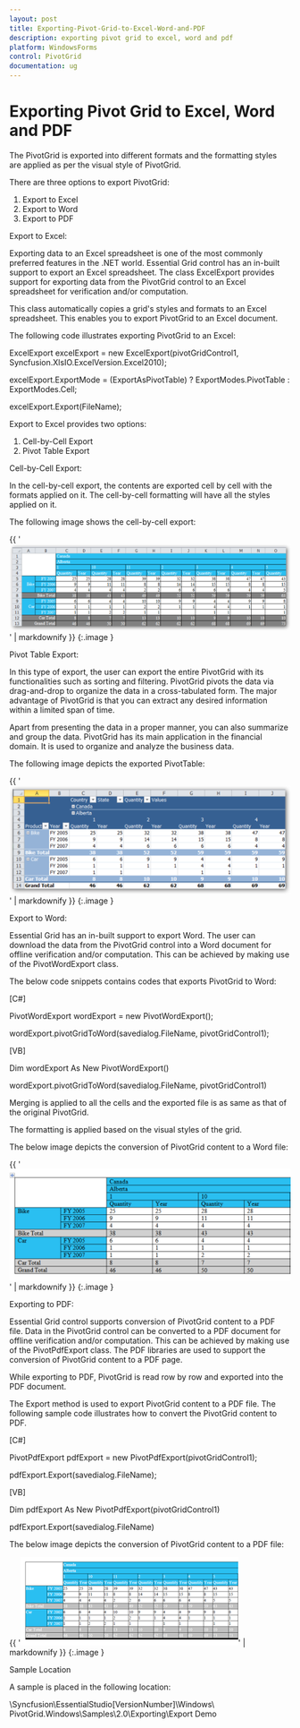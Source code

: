 ```yaml
---
layout: post
title: Exporting-Pivot-Grid-to-Excel-Word-and-PDF
description: exporting pivot grid to excel, word and pdf
platform: WindowsForms
control: PivotGrid
documentation: ug
---
```


# Exporting Pivot Grid to Excel, Word and PDF

The PivotGrid is exported into different formats and the formatting styles are applied as per the visual style of PivotGrid.

There are three options to export PivotGrid:

1. Export to Excel
2. Export to Word
3. Export to PDF



Export to Excel:

Exporting data to an Excel spreadsheet is one of the most commonly preferred features in the .NET world. Essential Grid control has an in-built support to export an Excel spreadsheet. The class ExcelExport provides support for exporting data from the PivotGrid control to an Excel spreadsheet for verification and/or computation. 

This class automatically copies a grid's styles and formats to an Excel spreadsheet. This enables you to export PivotGrid to an Excel document. 

The following code illustrates exporting PivotGrid to an Excel:

ExcelExport excelExport = new ExcelExport(pivotGridControl1, Syncfusion.XlsIO.ExcelVersion.Excel2010);



excelExport.ExportMode = (ExportAsPivotTable) ? ExportModes.PivotTable : ExportModes.Cell;



excelExport.Export(FileName);



Export to Excel provides two options:

1. Cell-by-Cell Export
2. Pivot Table Export



Cell-by-Cell Export:

In the cell-by-cell export, the contents are exported cell by cell with the formats applied on it. The cell-by-cell formatting will have all the styles applied on it.

The following image shows the cell-by-cell export:



{{ '![](Exporting-Pivot-Grid-to-Excel-Word-and-PDF_images/Exporting-Pivot-Grid-to-Excel-Word-and-PDF_img1.png)' | markdownify }}
{:.image }






Pivot Table Export:

In this type of export, the user can export the entire PivotGrid with its functionalities such as sorting and filtering. PivotGrid pivots the data via drag-and-drop to organize the data in a cross-tabulated form. The major advantage of PivotGrid is that you can extract any desired information within a limited span of time. 

Apart from presenting the data in a proper manner, you can also summarize and group the data. PivotGrid has its main application in the financial domain. It is used to organize and analyze the business data.

The following image depicts the exported PivotTable:



{{ '![](Exporting-Pivot-Grid-to-Excel-Word-and-PDF_images/Exporting-Pivot-Grid-to-Excel-Word-and-PDF_img2.png)' | markdownify }}
{:.image }




Export to Word:

Essential Grid has an in-built support to export Word. The user can download the data from the PivotGrid control into a Word document for offline verification and/or computation. This can be achieved by making use of the PivotWordExport class. 

The below code snippets contains codes that exports PivotGrid to Word:

[C#]



PivotWordExport wordExport = new PivotWordExport();



wordExport.pivotGridToWord(savedialog.FileName, pivotGridControl1);

[VB]



Dim wordExport As New PivotWordExport()



wordExport.pivotGridToWord(savedialog.FileName, pivotGridControl1)





Merging is applied to all the cells and the exported file is as same as that of the original PivotGrid.

The formatting is applied based on the visual styles of the grid.

The below image depicts the conversion of PivotGrid content to a Word file:



{{ '![](Exporting-Pivot-Grid-to-Excel-Word-and-PDF_images/Exporting-Pivot-Grid-to-Excel-Word-and-PDF_img3.png)' | markdownify }}
{:.image }


Exporting to PDF:

Essential Grid control supports conversion of PivotGrid content to a PDF file. Data in the PivotGrid control can be converted to a PDF document for offline verification and/or computation. This can be achieved by making use of the PivotPdfExport class. The PDF libraries are used to support the conversion of PivotGrid content to a PDF page.

While exporting to PDF, PivotGrid is read row by row and exported into the PDF document.

The Export method is used to export PivotGrid content to a PDF file. The following sample code illustrates how to convert the PivotGrid content to PDF.

[C#]

PivotPdfExport pdfExport = new PivotPdfExport(pivotGridControl1);

pdfExport.Export(savedialog.FileName);

[VB]

Dim pdfExport As New PivotPdfExport(pivotGridControl1)

pdfExport.Export(savedialog.FileName)



The below image depicts the conversion of PivotGrid content to a PDF file:



{{ '![](Exporting-Pivot-Grid-to-Excel-Word-and-PDF_images/Exporting-Pivot-Grid-to-Excel-Word-and-PDF_img4.png)' | markdownify }}
{:.image }




Sample Location

A sample is placed in the following location:

<InstalledLocation>\Syncfusion\EssentialStudio\[VersionNumber]\Windows\ PivotGrid.Windows\Samples\2.0\Exporting\Export Demo



